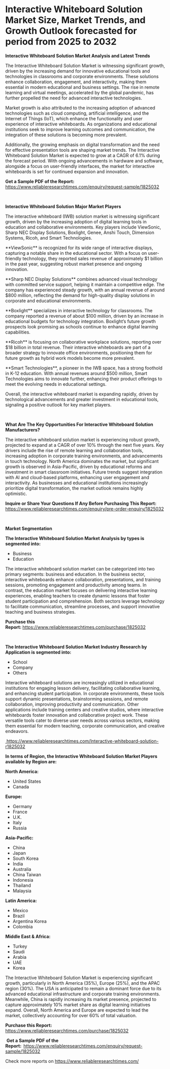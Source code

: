 <p><h1>lnteractive Whiteboard Solution Market Size, Market Trends, and Growth Outlook forecasted for period from 2025 to 2032</h1></p><p><strong>lnteractive Whiteboard Solution Market Analysis and Latest Trends</strong></p>
<p><p>The Interactive Whiteboard Solution Market is witnessing significant growth, driven by the increasing demand for innovative educational tools and technologies in classrooms and corporate environments. These solutions enhance collaboration, engagement, and interactivity, making them essential in modern educational and business settings. The rise in remote learning and virtual meetings, accelerated by the global pandemic, has further propelled the need for advanced interactive technologies.</p><p>Market growth is also attributed to the increasing adoption of advanced technologies such as cloud computing, artificial intelligence, and the Internet of Things (IoT), which enhance the functionality and user experience of interactive whiteboards. As organizations and educational institutions seek to improve learning outcomes and communication, the integration of these solutions is becoming more prevalent.</p><p>Additionally, the growing emphasis on digital transformation and the need for effective presentation tools are shaping market trends. The Interactive Whiteboard Solution Market is expected to grow at a CAGR of 6.1% during the forecast period. With ongoing advancements in hardware and software, alongside a focus on user-friendly interfaces, the market for interactive whiteboards is set for continued expansion and innovation.</p></p>
<p><strong>Get a Sample PDF of the Report:&nbsp;</strong> <a href="https://www.reliableresearchtimes.com/enquiry/request-sample/1825032?utm_campaign=2720&utm_medium=2&utm_source=Github&utm_content=ia&utm_term=11032025&utm_id=lnteractive-whiteboard-solution">https://www.reliableresearchtimes.com/enquiry/request-sample/1825032</a></p>
<p>&nbsp;</p>
<p><strong>lnteractive Whiteboard Solution Major Market Players</strong></p>
<p><p>The interactive whiteboard (IWB) solution market is witnessing significant growth, driven by the increasing adoption of digital learning tools in education and collaborative environments. Key players include ViewSonic, Sharp NEC Display Solutions, Boxlight, Genee, Anshi Touch, Dimension Systems, Ricoh, and Smart Technologies.</p><p>**ViewSonic** is recognized for its wide range of interactive displays, capturing a notable share in the educational sector. With a focus on user-friendly technology, they reported sales revenue of approximately $1 billion in the past year, suggesting robust market presence and ongoing innovation.</p><p>**Sharp NEC Display Solutions** combines advanced visual technology with committed service support, helping it maintain a competitive edge. The company has experienced steady growth, with an annual revenue of around $800 million, reflecting the demand for high-quality display solutions in corporate and educational environments.</p><p>**Boxlight** specializes in interactive technology for classrooms. The company reported a revenue of about $100 million, driven by an increase in educational budgets for technology integration. Boxlight’s future growth prospects look promising as schools continue to enhance digital learning capabilities.</p><p>**Ricoh** is focusing on collaborative workplace solutions, reporting over $18 billion in total revenue. Their interactive whiteboards are part of a broader strategy to innovate office environments, positioning them for future growth as hybrid work models become more prevalent.</p><p>**Smart Technologies**, a pioneer in the IWB space, has a strong foothold in K-12 education. With annual revenues around $500 million, Smart Technologies aims to innovate further, enhancing their product offerings to meet the evolving needs in educational settings.</p><p>Overall, the interactive whiteboard market is expanding rapidly, driven by technological advancements and greater investment in educational tools, signaling a positive outlook for key market players.</p></p>
<p>&nbsp;</p>
<p><strong>What Are The Key Opportunities For lnteractive Whiteboard Solution Manufacturers?</strong></p>
<p><p>The interactive whiteboard solution market is experiencing robust growth, projected to expand at a CAGR of over 10% through the next five years. Key drivers include the rise of remote learning and collaboration tools, increasing adoption in corporate training environments, and advancements in touch technology. North America dominates the market, but significant growth is observed in Asia-Pacific, driven by educational reforms and investment in smart classroom initiatives. Future trends suggest integration with AI and cloud-based platforms, enhancing user engagement and interactivity. As businesses and educational institutions increasingly prioritize digital transformation, the market outlook remains highly optimistic.</p></p>
<p><strong>Inquire or Share Your Questions If Any Before Purchasing This Report:</strong> <a href="https://www.reliableresearchtimes.com/enquiry/pre-order-enquiry/1825032?utm_campaign=2720&utm_medium=2&utm_source=Github&utm_content=ia&utm_term=11032025&utm_id=lnteractive-whiteboard-solution">https://www.reliableresearchtimes.com/enquiry/pre-order-enquiry/1825032</a></p>
<p>&nbsp;</p>
<p><strong>Market Segmentation</strong></p>
<p><strong>The lnteractive Whiteboard Solution Market Analysis by types is segmented into:</strong></p>
<p><ul><li>Business</li><li>Education</li></ul></p>
<p><p>The interactive whiteboard solution market can be categorized into two primary segments: business and education. In the business sector, interactive whiteboards enhance collaboration, presentations, and training sessions, promoting engagement and productivity among teams. In contrast, the education market focuses on delivering interactive learning experiences, enabling teachers to create dynamic lessons that foster student participation and comprehension. Both sectors leverage technology to facilitate communication, streamline processes, and support innovative teaching and business strategies.</p></p>
<p><strong>Purchase this Report:&nbsp;</strong><a href="https://www.reliableresearchtimes.com/purchase/1825032?utm_campaign=2720&utm_medium=2&utm_source=Github&utm_content=ia&utm_term=11032025&utm_id=lnteractive-whiteboard-solution">https://www.reliableresearchtimes.com/purchase/1825032</a></p>
<p>&nbsp;</p>
<p><strong>The lnteractive Whiteboard Solution Market Industry Research by Application is segmented into:</strong></p>
<p><ul><li>School</li><li>Company</li><li>Others</li></ul></p>
<p><p>Interactive whiteboard solutions are increasingly utilized in educational institutions for engaging lesson delivery, facilitating collaborative learning, and enhancing student participation. In corporate environments, these tools support dynamic presentations, brainstorming sessions, and remote collaboration, improving productivity and communication. Other applications include training centers and creative studios, where interactive whiteboards foster innovation and collaborative project work. These versatile tools cater to diverse user needs across various sectors, making them essential for modern teaching, corporate communication, and creative endeavors.</p></p>
<p><a href="https://www.reliableresearchtimes.com/lnteractive-whiteboard-solution-r1825032?utm_campaign=2720&utm_medium=2&utm_source=Github&utm_content=ia&utm_term=11032025&utm_id=lnteractive-whiteboard-solution">&nbsp;https://www.reliableresearchtimes.com/lnteractive-whiteboard-solution-r1825032</a></p>
<p><strong>In terms of Region, the lnteractive Whiteboard Solution Market Players available by Region are:</strong></p>
<p>
    <p> <strong> North America: </strong>
        <ul>
            <li>United States</li>
            <li>Canada</li>
        </ul>
        </p> 
    <p> <strong> Europe: </strong>
        <ul>
            <li>Germany</li>
            <li>France</li>
            <li>U.K.</li>
            <li>Italy</li>
            <li>Russia</li>
        </ul>
        </p> 
    <p> <strong> Asia-Pacific: </strong>
        <ul>
            <li>China</li>
            <li>Japan</li>
            <li>South Korea</li>
            <li>India</li>
            <li>Australia</li>
            <li>China Taiwan</li>
            <li>Indonesia</li>
            <li>Thailand</li>
            <li>Malaysia</li>
        </ul>
        </p> 
    <p> <strong> Latin America: </strong>
        <ul>
            <li>Mexico</li>
            <li>Brazil</li>
            <li>Argentina Korea</li>
            <li>Colombia</li>
        </ul>
        </p> 
    <p> <strong> Middle East & Africa: </strong>
        <ul>
            <li>Turkey</li>
            <li>Saudi</li>
            <li>Arabia</li>
            <li>UAE</li>
            <li>Korea</li>
        </ul>
    </p>
    </p>
<p><p>The Interactive Whiteboard Solution Market is experiencing significant growth, particularly in North America (35%), Europe (25%), and the APAC region (30%). The USA is anticipated to remain a dominant force due to its advanced educational infrastructure and corporate training environments. Meanwhile, China is rapidly increasing its market presence, projected to capture approximately 10% market share as digital learning initiatives expand. Overall, North America and Europe are expected to lead the market, collectively accounting for over 60% of total valuation.</p></p>
<p><strong>Purchase this Report: </strong><a href="https://www.reliableresearchtimes.com/purchase/1825032?utm_campaign=2720&utm_medium=2&utm_source=Github&utm_content=ia&utm_term=11032025&utm_id=lnteractive-whiteboard-solution">https://www.reliableresearchtimes.com/purchase/1825032</a></p>
<p>&nbsp;<strong>Get a Sample PDF of the Report:&nbsp;&nbsp;</strong><a href="https://www.reliableresearchtimes.com/enquiry/request-sample/1825032?utm_campaign=2720&utm_medium=2&utm_source=Github&utm_content=ia&utm_term=11032025&utm_id=lnteractive-whiteboard-solution">https://www.reliableresearchtimes.com/enquiry/request-sample/1825032</a></p>
<p><strong></strong></p>
<p>Check more reports on <a href="https://www.reliableresearchtimes.com/?utm_campaign=2720&utm_medium=2&utm_source=Github&utm_content=ia&utm_term=11032025&utm_id=lnteractive-whiteboard-solution">https://www.reliableresearchtimes.com/</a></p>
